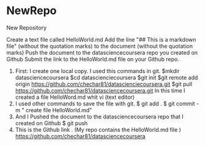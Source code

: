 # NewRepo
New Repository

Create a text file called HelloWorld.md
Add the line "## This is a markdown file" (without the quotation marks) to the document (without the quotation marks)
Push the document to the datasciencecoursera repo you created on Github
Submit the link to the HelloWorld.md file on your Github repo. 
1. First: I create one local copy. I used this commands in git.
$mkdir datasciencecoursera
$cd datascienciecoursera
$git init
$git remote add origin https://github.com/chechar81/datascienciecoursera.git
$git pull https://github.com/chechar81/datasciencecoursera.git
In this time I created a file HelloWord.md whit vi (text editor) 
2. I used other commands to save the file with git.
$ git add .
$ git commit -m " create file HelloWorld.md"
3. And I Pushed the document to the datasciencecoursera repo that I created on Github
$ git push
4. This is the Github link . (My repo contains the HelloWorld.md file )
https://github.com/chechar81/datasciencecoursera

